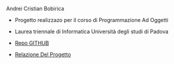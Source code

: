 Andrei Cristian Bobirica
- Progetto realizzazo per il corso di Programmazione Ad Oggetti
- Laurea triennale di Informatica Università degli studi di Padova
- [Repo GITHUB](https://github.com/andreibobirica/Filament3dPrint)

- [Relazione Del Progetto](https://github.com/andreibobirica/Filament3dPrint/blob/79e5bfe5a9772c35638af9dd67ae13ad940b804a/relazione.pdf)
